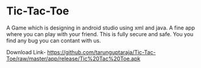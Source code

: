 # Tic-Tac-Toe
A Game which is designing in android studio using xml and java.
A fine app where you can play with your friend. This is fully secure and safe. You you find any bug you can contant with us.

Download Link-
https://github.com/tarunguptaraja/Tic-Tac-Toe/raw/master/app/release/Tic%20Tac%20Toe.apk
